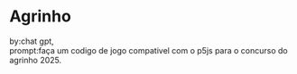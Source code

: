 # Agrinho
by:chat gpt,    
prompt:faça um codigo de jogo compativel com o p5js para o concurso do agrinho 2025.

